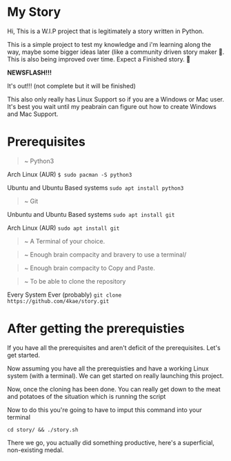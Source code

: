 # My Story

Hi, This is a W.I.P project that is legitimately a story written in Python.

This is a simple project to test my knowledge and i'm learning along the way, maybe some bigger ideas later (like a community driven story maker 👀. This is also being improved over time. Expect a Finished story. 👀

 __NEWSFLASH!!!__

It's out!!! (not complete but it will be finished)

This also only really has Linux Support so if you are a Windows or Mac user. It's best you wait until my peabrain can figure out how to create Windows and Mac Support.

# Prerequisites

> ~ Python3

 Arch Linux (AUR)
`$ sudo pacman -S python3`

 Ubuntu and Ubuntu Based systems
`sudo apt install python3`

> ~  Git

Unbuntu and Ubuntu Based systems
`sudo apt install git`

Arch Linux (AUR)
`sudo apt install git`

> ~  A Terminal of your choice.

> ~  Enough brain compacity and bravery to use a terminal/

> ~  Enough brain compacity to Copy and Paste.

> ~  To be able to clone the repository

 Every System Ever (probably)
`git clone https://github.com/4kae/story.git`

# After getting the prerequisties
If you have all the prerequisites and aren't deficit of the prerequisites. Let's get started.

Now assuming you have all the prerequisties and have a working Linux system (with a terminal). We can get started on really launching this project.

Now, once the cloning has been done. You can really get down to the meat and potatoes of the situation which is running the script

Now to do this you're going to have to imput this command into your terminal

`cd story/ && ./story.sh`

There we go, you actually did something productive, here's a superficial, non-existing medal.

